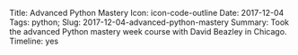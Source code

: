 Title: Advanced Python Mastery
Icon: icon-code-outline
Date: 2017-12-04
Tags: python;
Slug: 2017-12-04-advanced-python-mastery
Summary: Took the advanced Python mastery week course with David Beazley in Chicago.
Timeline: yes
